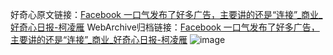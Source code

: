 好奇心原文链接：[Facebook 一口气发布了好多广告，主要讲的还是“连接”_商业_好奇心日报-柯凌雁](https://www.qdaily.com/articles/6396.html)
WebArchive归档链接：[Facebook 一口气发布了好多广告，主要讲的还是“连接”_商业_好奇心日报-柯凌雁](http://web.archive.org/web/20190623170245/https://www.qdaily.com/articles/6396.html)
![image](http://ww3.sinaimg.cn/large/007d5XDply1g3w9tq9otzj30u03pshdo)
